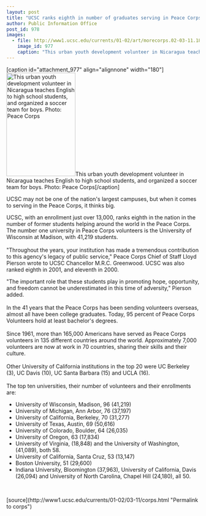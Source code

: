 ```yaml
---
layout: post
title: "UCSC ranks eighth in number of graduates serving in Peace Corps"
author: Public Information Office
post_id: 978
images:
  - file: http://www1.ucsc.edu/currents/01-02/art/morecorps.02-03-11.180.jpg
    image_id: 977
    caption: "This urban youth development volunteer in Nicaragua teaches English to high school students, and organized a soccer team for boys. Photo: Peace Corps"
---
```


[caption id="attachment_977" align="alignnone" width="180"]<a href="http://localhost/mysite/wp-content/uploads/2002/03/morecorps.02-03-11.180.jpg"><img class="size-full wp-image-977" src="http://localhost/mysite/wp-content/uploads/2002/03/morecorps.02-03-11.180.jpg" alt="This urban youth development volunteer in Nicaragua teaches English to high school students, and organized a soccer team for boys. Photo: Peace Corps" width="180" height="269" /></a>This urban youth development volunteer in Nicaragua teaches English to high school students, and organized a soccer team for boys. Photo: Peace Corps[/caption]
<p>
  UCSC may not be one of the nation's largest campuses, but when it comes to serving in the Peace Corps, it thinks big.
</p>UCSC, with an enrollment just over 13,000, ranks eighth in the nation in the number of former students helping around the world in the Peace Corps. The number one university in Peace Corps volunteers is the University of Wisconsin at Madison, with 41,219 students.<br>
<br>
"Throughout the years, your institution has made a tremendous contribution to this agency's legacy of public service," Peace Corps Chief of Staff Lloyd Pierson wrote to UCSC Chancellor M.R.C. Greenwood. UCSC was also ranked eighth in 2001, and eleventh in 2000.
<p>
  "The important role that these students play in promoting hope, opportunity, and freedom cannot be underestimated in this time of adversity," Pierson added.<br>
  <br>
  In the 41 years that the Peace Corps has been sending volunteers overseas, almost all have been college graduates. Today, 95 percent of Peace Corps Volunteers hold at least bachelor's degrees.<br>
  <br>
  Since 1961, more than 165,000 Americans have served as Peace Corps volunteers in 135 different countries around the world. Approximately 7,000 volunteers are now at work in 70 countries, sharing their skills and their culture.<br>
  <br>
  Other University of California institutions in the top 20 were UC Berkeley (3), UC Davis (10), UC Santa Barbara (15) and UCLA (16).<br>
  <br>
  The top ten universities, their number of volunteers and their enrollments are:
</p>
<ul>
  <li>University of Wisconsin, Madison, 96 (41,219)
  </li>
  <li>University of Michigan, Ann Arbor, 76 (37,197)
  </li>
  <li>University of California, Berkeley, 70 (31,277)
  </li>
  <li>University of Texas, Austin, 69 (50,616)
  </li>
  <li>University of Colorado, Boulder, 64 (26,035)
  </li>
  <li>University of Oregon, 63 (17,834)
  </li>
  <li>University of Virginia, (18,848) and the University of Washington, (41,089), both 58.
  </li>
  <li>University of California, Santa Cruz, 53 (13,147)
  </li>
  <li>Boston University, 51 (29,600)
  </li>
  <li>Indiana University, Bloomington (37,963), University of California, Davis (26,094) and University of North Carolina, Chapel Hill (24,180), all 50.
  </li>
</ul>
<p>
  <br>

</p>
<p>

</p>
[source](http://www1.ucsc.edu/currents/01-02/03-11/corps.html "Permalink to corps")
